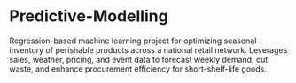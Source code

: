 # Predictive-Modelling
Regression-based machine learning project for optimizing seasonal inventory of perishable products across a national retail network. Leverages sales, weather, pricing, and event data to forecast weekly demand, cut waste, and enhance procurement efficiency for short-shelf-life goods.

